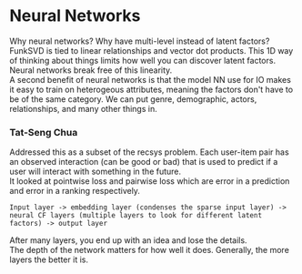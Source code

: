 # Neural Networks
Why neural networks? Why have multi-level instead of latent factors?  
FunkSVD is tied to linear relationships and vector dot products. This 1D way of thinking about things limits how well you can discover latent factors. Neural networks break free of this linearity.  
A second benefit of neural networks is that the model NN use for IO makes it easy to train on heterogeous attributes, meaning the factors don't have to be of the same category. We can put genre, demographic, actors, relationships, and many other things in. 

### Tat-Seng Chua
Addressed this as a subset of the recsys problem. Each user-item pair has an observed interaction (can be good or bad) that is used to predict if a user will interact with something in the future.  
It looked at pointwise loss and pairwise loss which are error in a prediction and error in a ranking respectively.  
```
Input layer -> embedding layer (condenses the sparse input layer) -> neural CF layers (multiple layers to look for different latent factors) -> output layer  
```  
After many layers, you end up with an idea and lose the details.  
The depth of the network matters for how well it does. Generally, the more layers the better it is. 